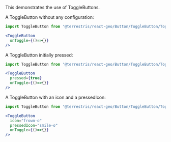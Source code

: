 This demonstrates the use of ToggleButtons.

A ToggleButton without any configuration:

```jsx
import ToggleButton from '@terrestris/react-geo/Button/ToggleButton/ToggleButton';

<ToggleButton
  onToggle={()=>{}}
/>
```

A ToggleButton initially pressed:

```jsx
import ToggleButton from '@terrestris/react-geo/Button/ToggleButton/ToggleButton';

<ToggleButton
  pressed={true}
  onToggle={()=>{}}
/>
```

A ToggleButton with an icon and a pressedIcon:

```jsx
import ToggleButton from '@terrestris/react-geo/Button/ToggleButton/ToggleButton';

<ToggleButton
  icon="frown-o"
  pressedIcon="smile-o"
  onToggle={()=>{}}
/>
```
